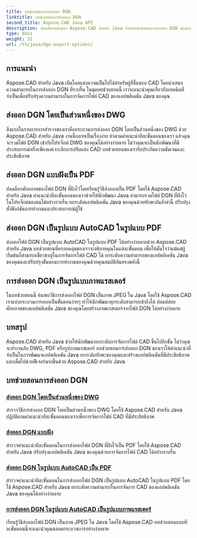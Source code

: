 ```yaml
---
title: บทช่วยสอนการส่งออก DGN
linktitle: บทช่วยสอนการส่งออก DGN
second_title: Aspose.CAD Java API
description: ปลดล็อกพลังของ Aspose.CAD สำหรับ Java ด้วยบทช่วยสอนการส่งออก DGN ของเรา เรียนรู้การจัดการไฟล์ CAD ที่มีประสิทธิภาพ ตั้งแต่การส่งออก DGN โดยเป็นส่วนหนึ่งของ DWG ไปจนถึงการสร้างภาพแรสเตอร์ได้อย่างง่ายดาย
type: docs
weight: 31
url: /th/java/dgn-export-options/
---
```

## การแนะนำ

Aspose.CAD สำหรับ Java เปิดโลกแห่งความเป็นไปได้สำหรับผู้ที่ชื่นชอบ CAD โดยนำเสนอความสามารถในการส่งออก DGN ที่ราบรื่น ในชุดบทช่วยสอนนี้ เราจะแนะนำคุณเกี่ยวกับเทคนิคที่จำเป็นเพื่อปรับปรุงความสามารถในการจัดการไฟล์ CAD ของแอปพลิเคชัน Java ของคุณ

## ส่งออก DGN โดยเป็นส่วนหนึ่งของ DWG

สิ่งแรกในรายการการสำรวจของเราคือกระบวนการส่งออก DGN โดยเป็นส่วนหนึ่งของ DWG ด้วย Aspose.CAD สำหรับ Java งานนี้กลายเป็นเรื่องง่าย ทำตามคำแนะนำทีละขั้นตอนของเรา แล้วคุณจะรวมไฟล์ DGN เข้ากับโปรเจ็กต์ DWG ของคุณได้อย่างง่ายดาย ไม่ว่าคุณจะเป็นนักพัฒนาที่มีประสบการณ์หรือเพียงแค่เจาะลึกการปรับแต่ง CAD บทช่วยสอนของเรารับประกันความชัดเจนและประสิทธิภาพ

## ส่งออก DGN แบบฝังเป็น PDF

ปลดล็อกศักยภาพของไฟล์ DGN ที่ฝังไว้โดยเรียนรู้วิธีส่งออกเป็น PDF โดยใช้ Aspose.CAD สำหรับ Java คำแนะนำทีละขั้นตอนของเราช่วยให้นักพัฒนา Java สามารถรวมไฟล์ DGN ที่ฝังไว้ในโปรเจ็กต์ของตนได้อย่างราบรื่น ยกระดับแอปพลิเคชัน Java ของคุณด้วยทักษะอันล้ำค่านี้ ปรับปรุงทั้งฟังก์ชันการทำงานและประสบการณ์ผู้ใช้

## ส่งออก DGN เป็นรูปแบบ AutoCAD ในรูปแบบ PDF

ส่งออกไฟล์ DGN เป็นรูปแบบ AutoCAD ในรูปแบบ PDF ได้อย่างง่ายดายด้วย Aspose.CAD สำหรับ Java บทช่วยสอนที่ครอบคลุมของเราจะอธิบายคุณในแต่ละขั้นตอน เพื่อให้มั่นใจว่าแม้แต่ผู้เริ่มต้นก็สามารถเชี่ยวชาญในการจัดการไฟล์ CAD ได้ ยกระดับความสามารถของแอปพลิเคชัน Java ของคุณและปรับปรุงขั้นตอนการทำงานของคุณด้วยคุณสมบัติอันทรงพลังนี้

## การส่งออก DGN เป็นรูปแบบภาพแรสเตอร์

ในบทช่วยสอนนี้ ค้นพบวิธีการส่งออกไฟล์ DGN เป็นภาพ JPEG ใน Java โดยใช้ Aspose.CAD เราแบ่งกระบวนการออกเป็นขั้นตอนง่ายๆ ทำให้นักพัฒนาทุกระดับสามารถเข้าถึงได้ ปลดปล่อยศักยภาพของแอปพลิเคชัน Java ของคุณโดยสร้างภาพแรสเตอร์จากไฟล์ DGN ได้อย่างง่ายดาย

## บทสรุป

Aspose.CAD สำหรับ Java ช่วยให้นักพัฒนายกระดับการจัดการไฟล์ CAD ขึ้นไปอีกขั้น ไม่ว่าคุณจะทำงานกับ DWG, PDF หรือรูปภาพแรสเตอร์ บทช่วยสอนการส่งออก DGN ของเราให้คำแนะนำที่จำเป็นในการพัฒนาแอปพลิเคชัน Java ยกระดับทักษะของคุณและสร้างแอปพลิเคชันที่มีประสิทธิภาพและเต็มไปด้วยฟีเจอร์มากขึ้นด้วย Aspose.CAD สำหรับ Java
## บทช่วยสอนการส่งออก DGN
### [ส่งออก DGN โดยเป็นส่วนหนึ่งของ DWG](./export-dgn-as-part-of-dwg/)
สำรวจวิธีการส่งออก DGN โดยเป็นส่วนหนึ่งของ DWG โดยใช้ Aspose.CAD สำหรับ Java ปฏิบัติตามคำแนะนำทีละขั้นตอนของเราเพื่อการจัดการไฟล์ CAD ที่มีประสิทธิภาพ
### [ส่งออก DGN แบบฝัง](./export-embedded-dgn/)
สำรวจคำแนะนำทีละขั้นตอนในการส่งออกไฟล์ DGN ที่ฝังไว้เป็น PDF โดยใช้ Aspose.CAD สำหรับ Java ปรับปรุงแอปพลิเคชัน Java ของคุณด้วยการจัดการไฟล์ CAD ได้อย่างราบรื่น
### [ส่งออก DGN ในรูปแบบ AutoCAD เป็น PDF](./exporting-dgn-to-pdf/)
สำรวจคำแนะนำทีละขั้นตอนในการส่งออกไฟล์ DGN เป็นรูปแบบ AutoCAD ในรูปแบบ PDF โดยใช้ Aspose.CAD สำหรับ Java ยกระดับความสามารถในการจัดการ CAD ของแอปพลิเคชัน Java ของคุณได้อย่างง่ายดาย
### [การส่งออก DGN ในรูปแบบ AutoCAD เป็นรูปแบบภาพแรสเตอร์](./exporting-dgn-to-raster-image/)
เรียนรู้วิธีส่งออกไฟล์ DGN เป็นภาพ JPEG ใน Java โดยใช้ Aspose.CAD บทช่วยสอนแบบทีละขั้นตอนนี้จะแนะนำคุณตลอดกระบวนการอย่างง่ายดาย